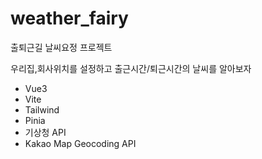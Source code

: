 # weather_fairy
출퇴근길 날씨요정 프로젝트

우리집,회사위치를 설정하고 출근시간/퇴근시간의 날씨를 알아보자

- Vue3
- Vite
- Tailwind
- Pinia
- 기상청 API
- Kakao Map Geocoding API